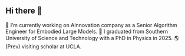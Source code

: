 ## Hi there 👋

🧐 I’m currently working on AInnovation company as a Senior Algorithm Engineer for Embodied Large Models.
🌱 I graduated from Southern University of Science and Technology with a PhD in Physics in 2025.
🌎 (Prev) visiting scholar at UCLA.

<!--
**pinecypressfxd/pinecypressfxd** is a ✨ _special_ ✨ repository because its `README.md` (this file) appears on your GitHub profile.

Here are some ideas to get you started:

- 🔭 I’m currently working on AInnovation company.
- 🌱 I’m currently learning ...
- 👯 I’m looking to collaborate on ...
- 🤔 I’m looking for help with ...
- 💬 Ask me about ...
- 📫 How to reach me: ...
- 😄 Pronouns: ...
- ⚡ Fun fact: ...
-->
